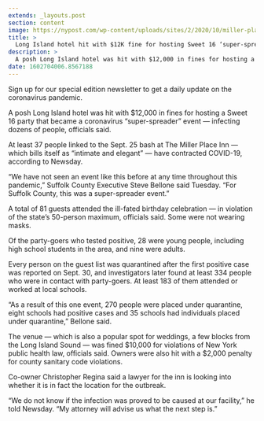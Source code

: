 ```yaml
--- 
extends: _layouts.post 
section: content 
image: https://nypost.com/wp-content/uploads/sites/2/2020/10/miller-place-inn-32.jpg?quality=90&strip=all&w=1200 
title: > 
  Long Island hotel hit with $12K fine for hosting Sweet 16 ‘super-spreader’ event 
description: > 
  A posh Long Island hotel was hit with $12,000 in fines for hosting a Sweet 16 party that became a coronavirus “super-spreader” event — infecting dozens of people, officials said.“We have not seen an event like this before at any time throughout this pandemic,” Suffolk County Executive Steve Bellone said Tuesday.“For Suffolk County, this was a super-spreader event.”A total of 81 guests attended the ill-fated birthday celebration — in violation of the state’s 50-person maximum, officials said.“As a result of this one event, 270 people were placed under quarantine, eight schools had positive cases and 35 schools had individuals placed under quarantine,” Bellone said.“We do not know if the infection was proved to be caused at our facility,” he told Newsday. 
date: 1602704006.8567188 
--- 
```

Sign up for our special edition newsletter to get a daily update on the coronavirus pandemic.

A posh Long Island hotel was hit with $12,000 in fines for hosting a Sweet 16 party that became a coronavirus “super-spreader” event — infecting dozens of people, officials said.

At least 37 people linked to the Sept. 25 bash at The Miller Place Inn — which bills itself as “intimate and elegant” — have contracted COVID-19, according to Newsday.

“We have not seen an event like this before at any time throughout this pandemic,” Suffolk County Executive Steve Bellone said Tuesday. “For Suffolk County, this was a super-spreader event.”

A total of 81 guests attended the ill-fated birthday celebration — in violation of the state’s 50-person maximum, officials said. Some were not wearing masks.

Of the party-goers who tested positive, 28 were young people, including high school students in the area, and nine were adults.

Every person on the guest list was quarantined after the first positive case was reported on Sept. 30, and investigators later found at least 334 people who were in contact with party-goers. At least 183 of them attended or worked at local schools.

“As a result of this one event, 270 people were placed under quarantine, eight schools had positive cases and 35 schools had individuals placed under quarantine,” Bellone said.

The venue — which is also a popular spot for weddings, a few blocks from the Long Island Sound — was fined $10,000 for violations of New York public health law, officials said. Owners were also hit with a $2,000 penalty for county sanitary code violations.

Co-owner Christopher Regina said a lawyer for the inn is looking into whether it is in fact the location for the outbreak.

“We do not know if the infection was proved to be caused at our facility,” he told Newsday. “My attorney will advise us what the next step is.”